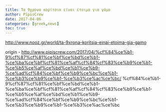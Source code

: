 ```yaml
---
title: Τα 9χρονα κορίτσια είναι έτοιμα για γάμο
author: PipisCrew
date: 2017-04-06
categories: [greek,news]
toc: true
---
```


http://www.nooz.gr/world/ta-9xrona-koritsia-einai-etoima-gia-gamo

origin - http://www.pipiscrew.com/2017/04/%cf%84%ce%b1-9%cf%87%cf%81%ce%bf%ce%bd%ce%b1-%ce%ba%ce%bf%cf%81%ce%af%cf%84%cf%83%ce%b9%ce%b1-%ce%b5%ce%af%ce%bd%ce%b1%ce%b9-%ce%ad%cf%84%ce%bf%ce%b9%ce%bc%ce%b1-%ce%b3%ce%b9%ce%b1-%ce%b3%ce%ac%ce%bc/ %cf%84%ce%b1-9%cf%87%cf%81%ce%bf%ce%bd%ce%b1-%ce%ba%ce%bf%cf%81%ce%af%cf%84%cf%83%ce%b9%ce%b1-%ce%b5%ce%af%ce%bd%ce%b1%ce%b9-%ce%ad%cf%84%ce%bf%ce%b9%ce%bc%ce%b1-%ce%b3%ce%b9%ce%b1-%ce%b3%ce%ac%ce%bc